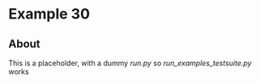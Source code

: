 ﻿# Example 30

## About
This is a placeholder, with a dummy *run.py* so *run\_examples\_testsuite.py* works
